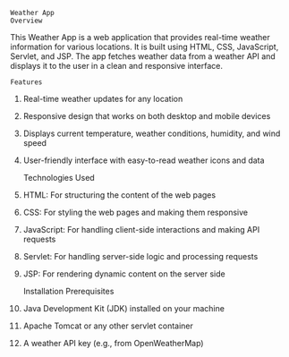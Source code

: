     Weather App
    Overview
This Weather App is a web application that provides real-time weather information for various locations.
It is built using HTML, CSS, JavaScript, Servlet, and JSP. The app fetches weather data from a weather API and displays it to the user in a clean and responsive interface.

    Features
1. Real-time weather updates for any location
2. Responsive design that works on both desktop and mobile devices
3. Displays current temperature, weather conditions, humidity, and wind speed
4. User-friendly interface with easy-to-read weather icons and data
   
   Technologies Used
1. HTML: For structuring the content of the web pages
2. CSS: For styling the web pages and making them responsive
3. JavaScript: For handling client-side interactions and making API requests
4. Servlet: For handling server-side logic and processing requests
5. JSP: For rendering dynamic content on the server side
   
    Installation
    Prerequisites
1. Java Development Kit (JDK) installed on your machine
2. Apache Tomcat or any other servlet container
3. A weather API key (e.g., from OpenWeatherMap)

